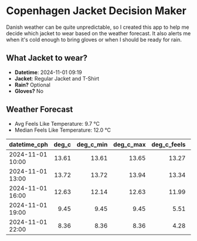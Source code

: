 
# Copenhagen Jacket Decision Maker

Danish weather can be quite unpredictable, so I created this app to help me decide which jacket to wear based on the weather forecast. 
It also alerts me when it's cold enough to bring gloves or when I should be ready for rain.

## What Jacket to wear?

- **Datetime**: 2024-11-01 09:19
- **Jacket**: Regular Jacket and T-Shirt
- **Rain?** Optional
- **Gloves?** No

## Weather Forecast
- Avg Feels Like Temperature: 9.7 °C
- Median Feels Like Temperature: 12.0 °C

| datetime_cph     |   deg_c |   deg_c_min |   deg_c_max |   deg_c_feels | weather   | wind   | rain   |
|:-----------------|--------:|------------:|------------:|--------------:|:----------|:-------|:-------|
| 2024-11-01 10:00 |   13.61 |       13.61 |       13.65 |         13.27 | Clouds    | High   | None   |
| 2024-11-01 13:00 |   13.72 |       13.72 |       13.94 |         13.34 | Clouds    | High   | None   |
| 2024-11-01 16:00 |   12.63 |       12.14 |       12.63 |         11.99 | Rain      | High   | Low    |
| 2024-11-01 19:00 |    9.45 |        9.45 |        9.45 |          5.51 | Clouds    | High   | None   |
| 2024-11-01 22:00 |    8.36 |        8.36 |        8.36 |          4.28 | Clouds    | High   | None   |
        